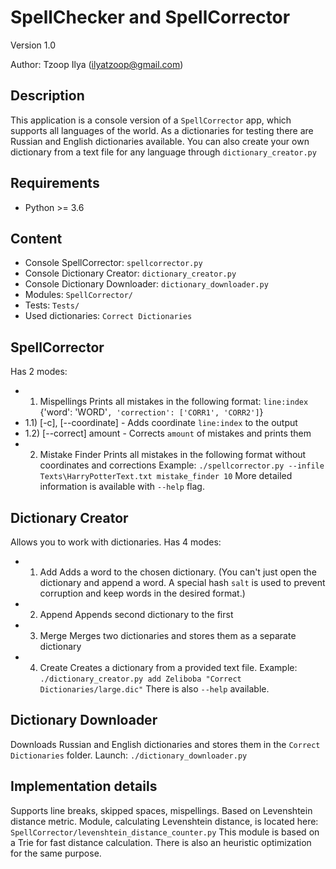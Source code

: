 # SpellChecker and SpellCorrector
Version 1.0

Author: Tzoop Ilya (ilyatzoop@gmail.com)

## Description
This application is a console version of a `SpellCorrector` app, which supports all languages of the world.
As a dictionaries for testing there are Russian and English dictionaries available.
You can also create your own dictionary from a text file for any language through `dictionary_creator.py`


## Requirements
* Python >= 3.6


## Content
* Console SpellCorrector: `spellcorrector.py`
* Console Dictionary Creator: `dictionary_creator.py`
* Console Dictionary Downloader: `dictionary_downloader.py`
* Modules: `SpellCorrector/`
* Tests: `Tests/`
* Used dictionaries: `Correct Dictionaries`


## SpellCorrector
Has 2 modes:
* 1) Mispellings
Prints all mistakes in the following format: `line:index` {'word': 'WORD'`, 'correction': ['CORR1', 'CORR2']`}
* 1.1) [-c], [--coordinate] - Adds coordinate `line:index` to the output
* 1.2) [--correct] amount - Corrects `amount` of mistakes and prints them
* 2) Mistake Finder
Prints all mistakes in the following format without coordinates and corrections
Example: `./spellcorrector.py --infile Texts\HarryPotterText.txt mistake_finder 10`
More detailed information is available with `--help` flag.


## Dictionary Creator
Allows you to work with dictionaries.
Has 4 modes:
* 1) Add
Adds a word to the chosen dictionary. (You can't just open the dictionary and append a word. A special hash `salt` is used to prevent corruption and keep words in the desired format.)
* 2) Append
Appends second dictionary to the first
* 3) Merge
Merges two dictionaries and stores them as a separate dictionary
* 4) Create
Creates a dictionary from a provided text file.
Example: `./dictionary_creator.py add Zeliboba "Correct Dictionaries/large.dic"`
There is also `--help` available.

## Dictionary Downloader
Downloads Russian and English dictionaries and stores them in the `Correct Dictionaries` folder.
Launch: `./dictionary_downloader.py`


## Implementation details
Supports line breaks, skipped spaces, mispellings.
Based on Levenshtein distance metric.
Module, calculating Levenshtein distance, is located here: `SpellCorrector/levenshtein_distance_counter.py`
This module is based on a Trie for fast distance calculation. There is also an heuristic optimization for the same purpose.

